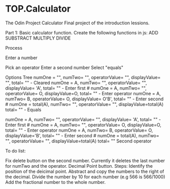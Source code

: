 # TOP.Calculator
The Odin Project Calculator
Final project of the introduction lessions. 

Part 1:
Basic calculator function. 
Create the following functions in js:
    ADD
    SUBSTRACT
    MULTIPLY
    DIVIDE

Process

Enter a number

Pick an operator
Enter a second number
Select "equals"


Options Tree
numOne = "", numTwo= "", operatorValue= "", displayValue= "", total= "" - Cleared
numOne = A, numTwo= "", operatorValue= "", displayValue= 'A', total= "" - Enter first #
numOne = A, numTwo= "", operatorValue= O, displayValue=O, total= "" - Enter operator
numOne = A, numTwo= B, operatorValue= O, displayValue= O'B', total= "" - Enter second #
numOne = total(A), numTwo= "", operatorValue= "", displayValue=total(A) total= "" - Equals


numOne = A, numTwo= "", operatorValue= "", displayValue= 'A', total= "" - Enter first #
numOne = A, numTwo= "", operatorValue= O, displayValue=O, total= "" - Enter operator
numOne = A, numTwo= B, operatorValue= O, displayValue='B', total= "" - Enter second #
numOne = total(A), numTwo= "", operatorValue= "", displayValue=total(A) total= "" Second operator


To do list:

Fix delete button on the second number. Currently it deletes the last number for numTwo and the operator.
Decimal Point button.
    Steps:
    Identify the position of the deicimal point.
    Abstract and copy the numbers to the right of the decimal.
    Divide the number by 10 for each number (e.g 566 is 566/1000)
    Add the fractional number to the whole number.